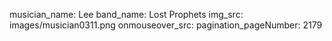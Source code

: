 musician_name: Lee
band_name: Lost Prophets
img_src: images/musician0311.png
onmouseover_src: 
pagination_pageNumber: 2179